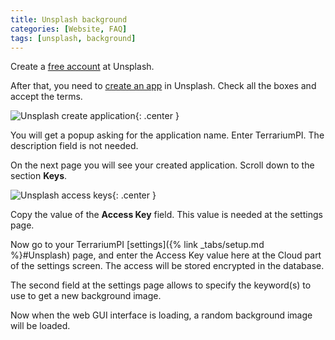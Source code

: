 ```yaml
---
title: Unsplash background
categories: [Website, FAQ]
tags: [unsplash, background]
---
```


Create a [free account](https://unsplash.com/join) at Unsplash.

After that, you need to [create an app](https://unsplash.com/oauth/applications/new) in Unsplash. Check all the boxes and accept the terms.

![Unsplash create application](/assets/img/UnsplashApp.webp){: .center }

You will get a popup asking for the application name. Enter TerrariumPI. The description field is not needed.

On the next page you will see your created application. Scroll down to the section **Keys**.

![Unsplash access keys](/assets/img/UnsplashAccessKey.webp){: .center }

Copy the value of the **Access Key** field. This value is needed at the settings page.

Now go to your TerrariumPI [settings]({% link _tabs/setup.md %}#Unsplash) page, and enter the Access Key value here at the Cloud part of the settings screen.
The access will be stored encrypted in the database.

The second field at the settings page allows to specify the keyword(s) to use to get a new background image.

Now when the web GUI interface is loading, a random background image will be loaded.
